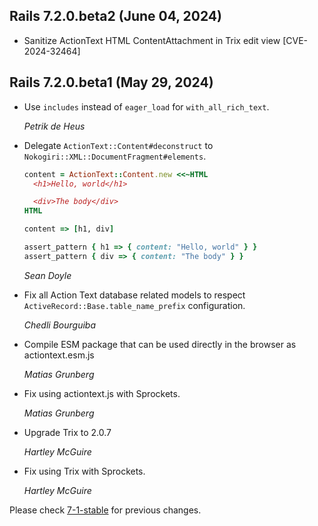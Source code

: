 ## Rails 7.2.0.beta2 (June 04, 2024) ##

*   Sanitize ActionText HTML ContentAttachment in Trix edit view
    [CVE-2024-32464]


## Rails 7.2.0.beta1 (May 29, 2024) ##

*   Use `includes` instead of `eager_load` for `with_all_rich_text`.

    *Petrik de Heus*

*   Delegate `ActionText::Content#deconstruct` to `Nokogiri::XML::DocumentFragment#elements`.

    ```ruby
    content = ActionText::Content.new <<~HTML
      <h1>Hello, world</h1>

      <div>The body</div>
    HTML

    content => [h1, div]

    assert_pattern { h1 => { content: "Hello, world" } }
    assert_pattern { div => { content: "The body" } }
    ```

    *Sean Doyle*

*   Fix all Action Text database related models to respect
    `ActiveRecord::Base.table_name_prefix` configuration.

    *Chedli Bourguiba*

*   Compile ESM package that can be used directly in the browser as actiontext.esm.js

    *Matias Grunberg*

*   Fix using actiontext.js with Sprockets.

    *Matias Grunberg*

*   Upgrade Trix to 2.0.7

    *Hartley McGuire*

*   Fix using Trix with Sprockets.

    *Hartley McGuire*

Please check [7-1-stable](https://github.com/rails/rails/blob/7-1-stable/actiontext/CHANGELOG.md) for previous changes.
